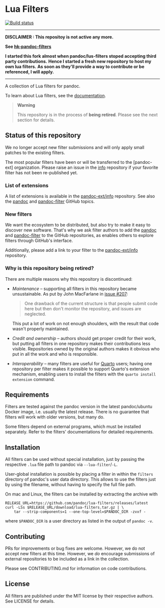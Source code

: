 # Lua Filters

[![Build status][CI badge]][GitHub Actions]

[CI badge]: https://img.shields.io/github/actions/workflow/status/pandoc/lua-filters/ci.yml?branch=master&logo=github
[GitHub Actions]: https://github.com/pandoc/lua-filters/actions

--------------------------------------------------------

**DISCLAIMER : This repositoy is not active any more.**

**See [hk-pandoc-filters](https://github.com/chrisaga/hk-pandoc-filters)**

**I started this fork almost when pandoc/lus-filters stoped accepting third party contributions.**
**Hence I started a fresh new repository to host my  own lua filters.**
**As soon as they'll provide a way to contribute or be referenced, I will apply.**

--------------------------------------------------------

A collection of Lua filters for pandoc.

To learn about Lua filters, see the [documentation].

[documentation]: http://pandoc.org/lua-filters.html

> **Warning**
>
> This repository is in the process of **being retired**. Please
> see the next section for details.

## Status of this repository

We no longer accept new filter submissions and will only apply
small patches to the existing filters.

The most popular filters have been or will be transferred to the
[pandoc-ext] organization. Please raise an issue in the
[info][pandoc-ext/info] repository if your favorite filter has not
been re-published yet.

### List of extensions

A list of extensions is available in the [pandoc-ext/info]
repository. See also the [pandoc][topic-pandoc] and
[pandoc-filter][topic-pandoc-filter] GitHub topics.

### New filters

We want the ecosystem to be distributed, but also try to make it
easy to discover new software. That's why we ask filter authors to
add the [pandoc][topic-pandoc] and
[pandoc-filter][topic-pandoc-filter] to the GitHub repositories,
as enables others to explore filters through GitHub's interface.

Additionally, please add a link to your filter to the
[pandoc-ext/info] repository.

[topic-pandoc]: https://github.com/topics/pandoc-filter
[topic-pandoc-filter]: https://github.com/topics/pandoc-filter
[pandoc-ext/info]: https://github.com/pandoc-ext/info

### Why is this repository being retired?

There are multiple reasons why this repository is discontinued:

- *Maintenance* – supporting all filters in this repository became
  unsustainable. As put by John MacFarlane in [issue #207]:

  > One drawback of the current structure is that people submit
  > code here but then don't monitor the repository, and issues
  > are neglected.

  This put a lot of work on not enough shoulders, with the result
  that code wasn't properly maintained.

- *Credit and ownership* – authors should get proper credit for
  their work, but putting all filters in one repository makes
  their contributions less visible. Repositories owned by the
  original authors makes it obvious who put in all the work and
  who is responsible.

- *Interoperability* – many filters are useful for [Quarto] users;
  having one repository per filter makes it possible to support
  Quarto's extension mechanism, enabling users to install the
  filters with the `quarto install extension` command.

[issue #207]: https://github.com/pandoc/lua-filters/issues/207
[Quarto]: https://quarto.org/

Requirements
------------

Filters are tested against the pandoc version in the latest
pandoc/ubuntu Docker image, i.e. usually the latest release. There
is no guarantee that filters will work with older versions, but
many do.

Some filters depend on external programs, which must be installed
separately. Refer to the filters' documentations for detailed
requirements.

Installation
------------

All filters can be used without special installation, just by
passing the respective `.lua` file path to pandoc via
`--lua-filter`/`-L`.

User-global installation is possible by placing a filter in within
the `filters` directory of pandoc's user data directory. This
allows to use the filters just by using the filename, without
having to specify the full file path.

On mac and Linux, the filters can be installed by extracting the
archive with

    RELEASE_URL=https://github.com/pandoc/lua-filters/releases/latest
    curl -LSs $RELEASE_URL/download/lua-filters.tar.gz | \
        tar --strip-components=1 --one-top-level=$PANDOC_DIR -zvxf -

where `$PANDOC_DIR` is a user directory as listed in the output of
`pandoc -v`.

Contributing
------------

PRs for improvements or bug fixes are welcome. However, we do not
accept new filters at this time. However, we *do* encourage
submissions of external repositories to be included as a link in
the collection.

Please see CONTRIBUTING.md for information on code contributions.

License
-------

All filters are published under the MIT license by their
respective authors. See LICENSE for details.

[Lua style guide]: https://github.com/hslua/lua-style-guide
